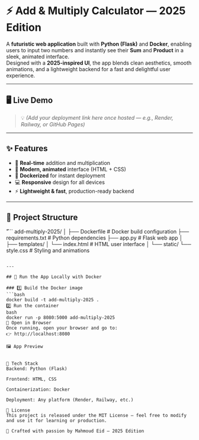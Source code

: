 # ⚡ Add & Multiply Calculator — 2025 Edition

A **futuristic web application** built with **Python (Flask)** and **Docker**, enabling users to input two numbers and instantly see their **Sum** and **Product** in a sleek, animated interface.  
Designed with a **2025-inspired UI**, the app blends clean aesthetics, smooth animations, and a lightweight backend for a fast and delightful user experience.

---

## 🖥️ Live Demo
> 💡 *(Add your deployment link here once hosted — e.g., Render, Railway, or GitHub Pages)*

---

## ✨ Features

- 🧮 **Real-time** addition and multiplication  
- 🎨 **Modern, animated** interface (HTML + CSS)  
- 🐳 **Dockerized** for instant deployment  
- 💻 **Responsive** design for all devices  
- ⚡ **Lightweight & fast**, production-ready backend  

---

## 🧩 Project Structure
ّ````
add-multiply-2025/
│
├── Dockerfile # Docker build configuration
├── requirements.txt # Python dependencies
├── app.py # Flask web app
│
├── templates/
│ └── index.html # HTML user interface
│
└── static/
└── style.css # Styling and animations
```

---

## 🐳 Run the App Locally with Docker

### 1️⃣ Build the Docker image
```bash
docker build -t add-multiply-2025 .
2️⃣ Run the container
bash
docker run -p 8080:5000 add-multiply-2025
🚀 Open in Browser
Once running, open your browser and go to:
👉 http://localhost:8080

🖼️ App Preview


🧠 Tech Stack
Backend: Python (Flask)

Frontend: HTML, CSS

Containerization: Docker

Deployment: Any platform (Render, Railway, etc.)

📜 License
This project is released under the MIT License — feel free to modify and use it for learning or production.

💬 Crafted with passion by Mahmoud Eid — 2025 Edition
